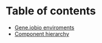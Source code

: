 # Table of contents

* [Gene.iobio enviroments](README.md)
* [Component hierarchy](component-hierarchy.md)
